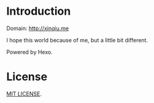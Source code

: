 # Introduction

Domain: http://xinqiu.me

I hope this world because of me, but a little bit different.

Powered by Hexo.

# License

[MIT LICENSE](https://github.com/xinqiu/xinqiu.github.io/LICENSE).